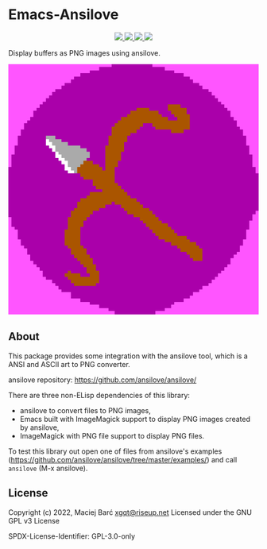 # Emacs-Ansilove

<p align="center">
    <a href="https://melpa.org/#/ansilove">
        <img src="https://melpa.org/packages/ansilove-badge.svg">
    </a>
    <a href="https://stable.melpa.org/#/ansilove">
        <img src="https://stable.melpa.org/packages/ansilove-badge.svg">
    </a>
    <a href="https://archive.softwareheritage.org/browse/origin/?origin_url=https://gitlab.com/xgqt/emacs-ansilove">
        <img src="https://archive.softwareheritage.org/badge/origin/https://gitlab.com/xgqt/emacs-ansilove/">
    </a>
    <a href="https://gitlab.com/xgqt/emacs-ansilove/pipelines">
        <img src="https://gitlab.com/xgqt/emacs-ansilove/badges/master/pipeline.svg">
    </a>
</p>

Display buffers as PNG images using ansilove.

![emacs-ansilove-logo](./logo.png "Emacs-Ansilove Logo")


## About

This package provides some integration with the ansilove tool,
which is a ANSI and ASCII art to PNG converter.

ansilove repository: https://github.com/ansilove/ansilove/

There are three non-ELisp dependencies of this library:
- ansilove
  to convert files to PNG images,
- Emacs built with ImageMagick support
  to display PNG images created by ansilove,
- ImageMagick with PNG file support
  to display PNG files.

To test this library out open one of files from ansilove's examples
(https://github.com/ansilove/ansilove/tree/master/examples/)
and call `ansilove` (M-x ansilove).


## License

Copyright (c) 2022, Maciej Barć <xgqt@riseup.net>
Licensed under the GNU GPL v3 License

SPDX-License-Identifier: GPL-3.0-only
